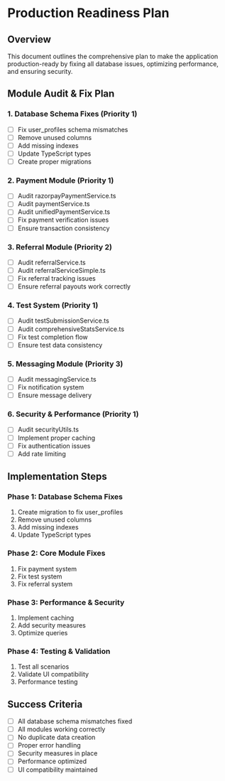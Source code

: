 # Production Readiness Plan

## Overview
This document outlines the comprehensive plan to make the application production-ready by fixing all database issues, optimizing performance, and ensuring security.

## Module Audit & Fix Plan

### 1. **Database Schema Fixes** (Priority 1)
- [ ] Fix user_profiles schema mismatches
- [ ] Remove unused columns
- [ ] Add missing indexes
- [ ] Update TypeScript types
- [ ] Create proper migrations

### 2. **Payment Module** (Priority 1)
- [ ] Audit razorpayPaymentService.ts
- [ ] Audit paymentService.ts
- [ ] Audit unifiedPaymentService.ts
- [ ] Fix payment verification issues
- [ ] Ensure transaction consistency

### 3. **Referral Module** (Priority 2)
- [ ] Audit referralService.ts
- [ ] Audit referralServiceSimple.ts
- [ ] Fix referral tracking issues
- [ ] Ensure referral payouts work correctly

### 4. **Test System** (Priority 1)
- [ ] Audit testSubmissionService.ts
- [ ] Audit comprehensiveStatsService.ts
- [ ] Fix test completion flow
- [ ] Ensure test data consistency

### 5. **Messaging Module** (Priority 3)
- [ ] Audit messagingService.ts
- [ ] Fix notification system
- [ ] Ensure message delivery

### 6. **Security & Performance** (Priority 1)
- [ ] Audit securityUtils.ts
- [ ] Implement proper caching
- [ ] Fix authentication issues
- [ ] Add rate limiting

## Implementation Steps

### Phase 1: Database Schema Fixes
1. Create migration to fix user_profiles
2. Remove unused columns
3. Add missing indexes
4. Update TypeScript types

### Phase 2: Core Module Fixes
1. Fix payment system
2. Fix test system
3. Fix referral system

### Phase 3: Performance & Security
1. Implement caching
2. Add security measures
3. Optimize queries

### Phase 4: Testing & Validation
1. Test all scenarios
2. Validate UI compatibility
3. Performance testing

## Success Criteria
- [ ] All database schema mismatches fixed
- [ ] All modules working correctly
- [ ] No duplicate data creation
- [ ] Proper error handling
- [ ] Security measures in place
- [ ] Performance optimized
- [ ] UI compatibility maintained
